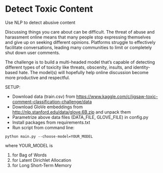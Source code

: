 # Detect Toxic Content
Use NLP to detect abusive content

Discussing things you care about can be difficult. The threat of abuse and harassment online means that many people stop expressing themselves and give up on seeking different opinions. Platforms struggle to effectively facilitate conversations, leading many communities to limit or completely shut down user comments.

The challenge is to build a multi-headed model that’s capable of detecting different types of of toxicity like threats, obscenity, insults, and identity-based hate. The model(s) will hopefully help online discussion become more productive and respectful.

SETUP:

* Download data (train.csv) from https://www.kaggle.com/c/jigsaw-toxic-comment-classification-challenge/data
* Download GloVe embeddings from http://nlp.stanford.edu/data/glove.6B.zip and unpack them
* Parametrize above data files (DATA_FILE, GLOVE_FILE) in config.py
* Install packages from requirements.txt
* Run script from command line:
```
python main.py --choose-model=YOUR_MODEL
```
where YOUR_MODEL is
1. for Bag of Words
2. for Latent Dirichlet Allocation
3. for Long Short-Term Memory

